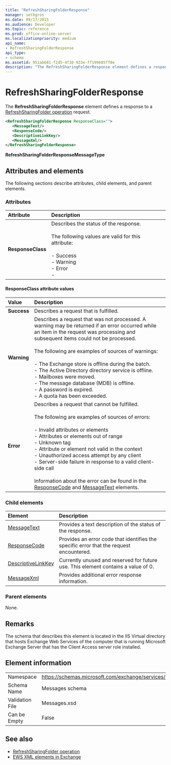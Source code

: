 ```yaml
---
title: "RefreshSharingFolderResponse"
manager: sethgros
ms.date: 09/17/2015
ms.audience: Developer
ms.topic: reference
ms.prod: office-online-server
ms.localizationpriority: medium
api_name:
- RefreshSharingFolderResponse
api_type:
- schema
ms.assetid: 951ab681-f2d5-4f10-933e-ff199685ff8e
description: "The RefreshSharingFolderResponse element defines a response to a RefreshSharingFolder operation request."
---
```


# RefreshSharingFolderResponse

The **RefreshSharingFolderResponse** element defines a response to a [RefreshSharingFolder operation](refreshsharingfolder-operation.md) request. 
  
```xml
<RefreshSharingFolderResponse ResponseClass="">
   <MessageText/>
   <ResponseCode/>
   <DescriptiveLinkKey/>
   <MessageXml/>
</RefreshSharingFolderResponse>
```

 **RefreshSharingFolderResponseMessageType**
## Attributes and elements

The following sections describe attributes, child elements, and parent elements.
  
### Attributes

|**Attribute**|**Description**|
|:-----|:-----|
|**ResponseClass** <br/> | Describes the status of the response. <br/><br/>The following values are valid for this attribute:  <br/><br/>- Success  <br/>- Warning  <br/>- Error  <br/>- |
   
#### ResponseClass attribute values

|**Value**|**Description**|
|:-----|:-----|
|**Success** <br/> |Describes a request that is fulfilled.  <br/> |
|**Warning** <br/> | Describes a request that was not processed. A warning may be returned if an error occurred while an item in the request was processing and subsequent items could not be processed. <br/><br/>The following are examples of sources of warnings: <br/> <br/>- The Exchange store is offline during the batch.  <br/>- The Active Directory directory service is offline.  <br/>- Mailboxes were moved.  <br/>- The message database (MDB) is offline.  <br/>- A password is expired.  <br/>- A quota has been exceeded.  <br/> |
|**Error** <br/> | Describes a request that cannot be fulfilled.<br/><br/> The following are examples of sources of errors:  <br/><br/>- Invalid attributes or elements  <br/>- Attributes or elements out of range  <br/>- Unknown tag  <br/>- Attribute or element not valid in the context  <br/>- Unauthorized access attempt by any client  <br/>- Server-side failure in response to a valid client-side call  <br/>  <br/>Information about the error can be found in the [ResponseCode](responsecode.md) and [MessageText](messagetext.md) elements.  <br/> |
   
### Child elements

|**Element**|**Description**|
|:-----|:-----|
|[MessageText](messagetext.md) <br/> |Provides a text description of the status of the response.  <br/> |
|[ResponseCode](responsecode.md) <br/> |Provides an error code that identifies the specific error that the request encountered.  <br/> |
|[DescriptiveLinkKey](descriptivelinkkey.md) <br/> |Currently unused and reserved for future use. This element contains a value of 0.  <br/> |
|[MessageXml](messagexml.md) <br/> |Provides additional error response information.  <br/> |
   
### Parent elements

None.
  
## Remarks

The schema that describes this element is located in the IIS Virtual directory that hosts Exchange Web Services of the computer that is running Microsoft Exchange Server that has the Client Access server role installed.
  
## Element information

|||
|:-----|:-----|
|Namespace  <br/> |https://schemas.microsoft.com/exchange/services/2006/messages  <br/> |
|Schema Name  <br/> |Messages schema  <br/> |
|Validation File  <br/> |Messages.xsd  <br/> |
|Can be Empty  <br/> |False  <br/> |
   
## See also

- [RefreshSharingFolder operation](refreshsharingfolder-operation.md)
- [EWS XML elements in Exchange](ews-xml-elements-in-exchange.md)

